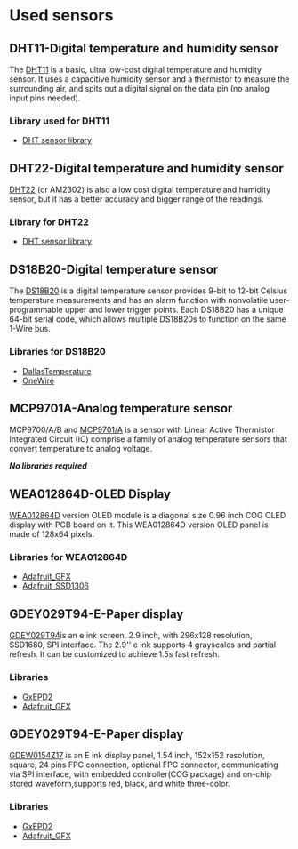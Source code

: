 # Used sensors

## DHT11-Digital temperature and humidity sensor
The [DHT11](https://store.comet.bg/Catalogue/Product/50012/) is a basic, ultra low-cost digital temperature and humidity sensor. It uses a capacitive humidity sensor and a thermistor to measure the surrounding air, and spits out a digital signal on the data pin (no analog input pins needed). 

 ### Library used for DHT11
 - [DHT sensor library](https://github.com/adafruit/DHT-sensor-library?utm_source=platformio&utm_medium=piohome)

## DHT22-Digital temperature and humidity sensor
[DHT22](https://store.comet.bg/Catalogue/Product/50013/) (or AM2302) is also a low cost digital temperature and humidity sensor, but it has a better accuracy and bigger range of the readings.
 ### Library for DHT22
- [DHT sensor library](https://github.com/adafruit/DHT-sensor-library?utm_source=platformio&utm_medium=piohome)

## DS18B20-Digital temperature sensor
The [DS18B20](https://store.comet.bg/Catalogue/Product/29267/) is a digital temperature sensor provides 9-bit to 12-bit Celsius temperature measurements and has an alarm function with nonvolatile user-programmable upper and lower trigger points. Each DS18B20 has a unique 64-bit serial code, which allows multiple DS18B20s to function on the same 1-Wire bus.
 ### Libraries for DS18B20 
 - [DallasTemperature](https://github.com/milesburton/Arduino-Temperature-Control-Library)
 - [OneWire](https://github.com/PaulStoffregen/OneWire)

## MCP9701A-Analog temperature sensor
MCP9700/A/B and [MCP9701/A](https://store.comet.bg/Catalogue/Product/5003942/) is a sensor with Linear Active Thermistor Integrated Circuit (IC) comprise a family of analog temperature sensors that convert temperature to analog voltage.



   **_No libraries required_**


## WEA012864D-OLED Display
[WEA012864D](https://store.comet.bg/Catalogue/Product/51127/) version OLED module is a diagonal size 0.96 inch COG OLED display with PCB board on it. This WEA012864D version OLED panel is made of 128x64 pixels.
### Libraries for WEA012864D
- [Adafruit_GFX](https://github.com/adafruit/Adafruit-GFX-Library) 
- [Adafruit_SSD1306](https://github.com/adafruit/Adafruit_SSD1306)

## GDEY029T94-E-Paper display
[GDEY029T94](https://store.comet.bg/Catalogue/Product/46503/)is an e ink screen, 2.9 inch, with 296x128 resolution, SSD1680, SPI interface. The 2.9'' e ink supports 4 grayscales and partial refresh. It can be customized to achieve 1.5s fast refresh.
### Libraries
- [GxEPD2](https://github.com/ZinggJM/GxEPD2)
- [Adafruit_GFX](https://github.com/adafruit/Adafruit-GFX-Library) 

## GDEY029T94-E-Paper display
[GDEW0154Z17](https://store.comet.bg/Catalogue/Product/50767/#e30%3D) is an E ink display panel, 1.54 inch, 152x152 resolution, square, 24 pins FPC connection, optional FPC connector, communicating via SPI interface, with embedded controller(COG package) and on-chip stored waveform,supports red, black, and white three-color.
### Libraries
- [GxEPD2](https://github.com/ZinggJM/GxEPD2)
- [Adafruit_GFX](https://github.com/adafruit/Adafruit-GFX-Library) 







